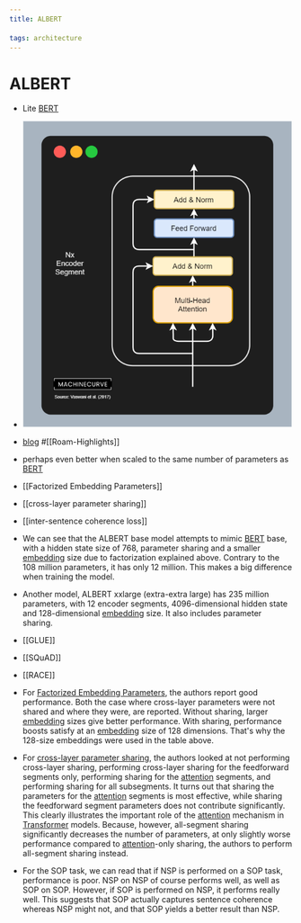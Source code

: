 ```yaml
---
title: ALBERT

tags: architecture 
---
```


# ALBERT
- Lite [BERT](BERT.md)
- ![](assets/Pasted%20image%2020220625231702.png)

- [blog](https://github.com/christianversloot/machine-learning-articles/blob/main/albert-explained-a-lite-bert.md) #[[Roam-Highlights]]
- perhaps even better when scaled to the same number of parameters as [BERT](BERT.md)
- [[Factorized Embedding Parameters]]
- [[cross-layer parameter sharing]]
- [[inter-sentence coherence loss]]
- We can see that the ALBERT base model attempts to mimic [BERT](BERT.md) base, with a hidden state size of 768, parameter sharing and a smaller [embedding](Embedding.md) size due to factorization explained above. Contrary to the 108 million parameters, it has only 12 million. This makes a big difference when training the model.
- Another model, ALBERT xxlarge (extra-extra large) has 235 million parameters, with 12 encoder segments, 4096-dimensional hidden state and 128-dimensional [embedding](Embedding.md) size. It also includes parameter sharing.
- [[GLUE]]
- [[SQuAD]]
- [[RACE]]
- For [Factorized Embedding Parameters](Factorized%20Embedding%20Parameters.md), the authors report good performance. Both the case where cross-layer parameters were not shared and where they were, are reported. Without sharing, larger [embedding](Embedding.md) sizes give better performance. With sharing, performance boosts satisfy at an [embedding](Embedding.md) size of 128 dimensions. That's why the 128-size embeddings were used in the table above.
- For [cross-layer parameter sharing](cross-layer%20parameter%20sharing.md), the authors looked at not performing cross-layer sharing, performing cross-layer sharing for the feedforward segments only, performing sharing for the [attention](Attention.md) segments, and performing sharing for all subsegments. It turns out that sharing the parameters for the [attention](Attention.md) segments is most effective, while sharing the feedforward segment parameters does not contribute significantly. This clearly illustrates the important role of the [attention](Attention.md) mechanism in [Transformer](Transformer.md) models. Because, however, all-segment sharing significantly decreases the number of parameters, at only slightly worse performance compared to [attention](Attention.md)-only sharing, the authors to perform all-segment sharing instead.
- For the SOP task, we can read that if NSP is performed on a SOP task, performance is poor. NSP on NSP of course performs well, as well as SOP on SOP. However, if SOP is performed on NSP, it performs really well. This suggests that SOP actually captures sentence coherence whereas NSP might not, and that SOP yields a better result than NSP.






























